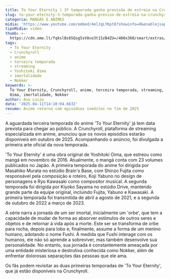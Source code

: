 ```yaml
---
title: To Your Eternity | 3ª temporada ganha previsão de estreia na Crunchyroll
slug: to-your-eternity-3-temporada-ganha-previso-de-estreia-na-crunchyroll
categoria: MANGÁS E ANIMES
midia: 'https://www.youtube.com/embed/4mlJqLYKpt8?showinfo=0&enablejsapi=1'
tipoMidia: video
thumb: >-
  https://cdn.ome.lt/fqkslBs65Qsg5sV8vo3t15zB4ZU=/480x360/smart/extras/conteudos/Design_sem_nome_3_JAtxH4x.jpg
tags:
  - To Your Eternity
  - Crunchyroll
  - anime
  - terceira temporada
  - streaming
  - Yoshitoki Oima
  - imortalidade
  - Nokker
keywords: >-
  To Your Eternity, Crunchyroll, anime, terceira temporada, streaming, Yoshitoki
  Oima, imortalidade, Nokker
author: Ana Luiza
data: '2025-04-11T14:10:04.663Z'
resumo: Anime retorna com episódios inéditos no fim de 2025
---
```


A aguardada terceira temporada do anime 'To Your Eternity' já tem data prevista para chegar ao público. A Crunchyroll, plataforma de streaming especializada em anime, anunciou que os novos episódios estarão disponíveis em outubro de 2025. Acompanhando o anúncio, foi divulgada a primeira arte oficial da nova temporada.

'To Your Eternity' é uma obra original de Yoshitoki Oima, que estreou como mangá em novembro de 2016. Atualmente, o mangá conta com 23 volumes publicados no Japão. A primeira temporada do anime foi dirigida por Masahiko Murata no estúdio Brain's Base, com Shinzo Fujita como responsável pela composição e roteiro, Koji Yabuno no design de personagens e Ryo Kawasaki como compositor musical. A segunda temporada foi dirigida por Kiyoko Sayama no estúdio Drive, mantendo grande parte da equipe original, incluindo Fujita, Yabuno e Kawasaki. A primeira temporada foi transmitida de abril a agosto de 2021, e a segunda de outubro de 2022 a março de 2023.

A série narra a jornada de um ser imortal, inicialmente um 'orbe', que tem a capacidade de mudar de forma ao absorver estímulos de outros seres e objetos e de retornar à vida após a morte. Este ser se transforma de orbe para rocha, depois para lobo e, finalmente, assume a forma de um menino humano, adotando o nome Fushi. À medida que Fushi interage com os humanos, ele não só aprende a sobreviver, mas também desenvolve sua personalidade. No entanto, sua jornada é constantemente ameaçada por uma entidade misteriosa e destrutiva conhecida como Nokker, além de enfrentar dolorosas separações das pessoas que ele ama.

Os fãs podem revisitar as duas primeiras temporadas de 'To Your Eternity', que já estão disponíveis na Crunchyroll.
